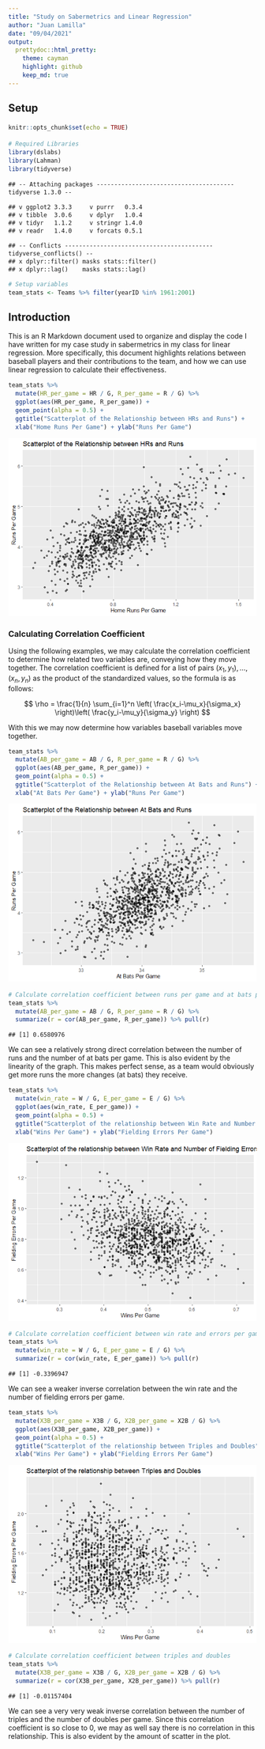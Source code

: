 ```yaml
---
title: "Study on Sabermetrics and Linear Regression"
author: "Juan Lamilla"
date: "09/04/2021"
output:
  prettydoc::html_pretty:
    theme: cayman
    highlight: github
    keep_md: true
---
```


## Setup


```r
knitr::opts_chunk$set(echo = TRUE)

# Required Libraries
library(dslabs)
library(Lahman)
library(tidyverse)
```

```
## -- Attaching packages --------------------------------------- tidyverse 1.3.0 --
```

```
## v ggplot2 3.3.3     v purrr   0.3.4
## v tibble  3.0.6     v dplyr   1.0.4
## v tidyr   1.1.2     v stringr 1.4.0
## v readr   1.4.0     v forcats 0.5.1
```

```
## -- Conflicts ------------------------------------------ tidyverse_conflicts() --
## x dplyr::filter() masks stats::filter()
## x dplyr::lag()    masks stats::lag()
```

```r
# Setup variables
team_stats <- Teams %>% filter(yearID %in% 1961:2001)
```

## Introduction

This is an R Markdown document used to organize and display the code I have written for my case study in sabermetrics in my class for linear regression. More specifically, this document highlights relations between baseball players and their contributions to the team, and how we can use linear regression to calculate their effectiveness.


```r
team_stats %>%
  mutate(HR_per_game = HR / G, R_per_game = R / G) %>%
  ggplot(aes(HR_per_game, R_per_game)) + 
  geom_point(alpha = 0.5) + 
  ggtitle("Scatterplot of the Relationship between HRs and Runs") +
  xlab("Home Runs Per Game") + ylab("Runs Per Game")
```

![](sabermetrics_markdown_files/figure-html/HR/R-1.png)<!-- -->

### Calculating Correlation Coefficient

Using the following examples, we may calculate the correlation coefficient to determine how related two variables are, conveying how they move together. The correlation coefficient is defined for a list of pairs $(x_1, y_1), \dots, (x_n,y_n)$ as the product of the standardized values, so the formula is as follows:

$$
\rho = \frac{1}{n} \sum_{i=1}^n \left( \frac{x_i-\mu_x}{\sigma_x} \right)\left( \frac{y_i-\mu_y}{\sigma_y} \right)
$$

With this we may now determine how variables baseball variables move together.


```r
team_stats %>%
  mutate(AB_per_game = AB / G, R_per_game = R / G) %>%
  ggplot(aes(AB_per_game, R_per_game)) + 
  geom_point(alpha = 0.5) + 
  ggtitle("Scatterplot of the Relationship between At Bats and Runs") +
  xlab("At Bats Per Game") + ylab("Runs Per Game")
```

![](sabermetrics_markdown_files/figure-html/AB/R-1.png)<!-- -->

```r
# Calculate correlation coefficient between runs per game and at bats per game
team_stats %>% 
  mutate(AB_per_game = AB / G, R_per_game = R / G) %>% 
  summarize(r = cor(AB_per_game, R_per_game)) %>% pull(r)
```

```
## [1] 0.6580976
```

We can see a relatively strong direct correlation between the number of runs and the number of at bats per game. This is also evident by the linearity of the graph. This makes perfect sense, as a team would obviously get more runs the more changes (at bats) they receive.


```r
team_stats %>%
  mutate(win_rate = W / G, E_per_game = E / G) %>%
  ggplot(aes(win_rate, E_per_game)) + 
  geom_point(alpha = 0.5) + 
  ggtitle("Scatterplot of the relationship between Win Rate and Number of Fielding Errors") +
  xlab("Wins Per Game") + ylab("Fielding Errors Per Game")
```

![](sabermetrics_markdown_files/figure-html/WR/FE-1.png)<!-- -->

```r
# Calculate correlation coefficient between win rate and errors per game
team_stats %>% 
  mutate(win_rate = W / G, E_per_game = E / G) %>% 
  summarize(r = cor(win_rate, E_per_game)) %>% pull(r)
```

```
## [1] -0.3396947
```

We can see a weaker inverse correlation between the win rate and the number of fielding errors per game.


```r
team_stats %>%
  mutate(X3B_per_game = X3B / G, X2B_per_game = X2B / G) %>%
  ggplot(aes(X3B_per_game, X2B_per_game)) + 
  geom_point(alpha = 0.5) + 
  ggtitle("Scatterplot of the relationship between Triples and Doubles") +
  xlab("Wins Per Game") + ylab("Fielding Errors Per Game")
```

![](sabermetrics_markdown_files/figure-html/X3B/X2B-1.png)<!-- -->

```r
# Calculate correlation coefficient between triples and doubles
team_stats %>% 
  mutate(X3B_per_game = X3B / G, X2B_per_game = X2B / G) %>% 
  summarize(r = cor(X3B_per_game, X2B_per_game)) %>% pull(r)
```

```
## [1] -0.01157404
```

We can see a very very weak inverse correlation between the number of triples and the number of doubles per game. Since this correlation coefficient is so close to 0, we may as well say there is no correlation in this relationship. This is also evident by the amount of scatter in the plot.
